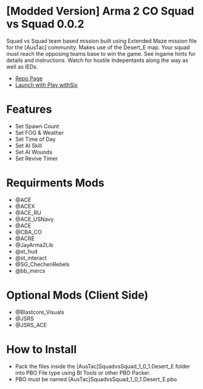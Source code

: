 # [Modded Version] Arma 2 CO Squad vs Squad 0.0.2

Squad vs Squad team based mission built using Extended Maze mission file for the [AusTac] community. Makes use of the Desert_E map. Your squad must reach the opposing teams base to win the game. See ingame hints for details and instructions. Watch for hostile Indepentants along the way as well as IEDs.

- <a href="http://sync.seakecommerce.com/Bennith_AusTac/Mods_for_Squad_vs_Squad_Mission/">Repo Page</a>
- <a href="http://sync.seakecommerce.com/Bennith_AusTac/Mods_for_Squad_vs_Squad_Mission/default.yml">Launch with Play withSix</a>

# Features
- Set Spawn Count
- Set FOG & Weather
- Set Time of Day
- Set AI Skill
- Set AI Wounds
- Set Revive Timer

# Requirments Mods
- @ACE
- @ACEX
- @ACE_RU
- @ACE_USNavy
- @ACE
- @CBA_CO
- @ACRE
- @JayArma2Lib
- @st_hud
- @st_interact
- @SG_ChechenRebels
- @bb_mercs

# Optional Mods (Client Side)
- @Blastcore_Visuals
- @JSRS
- @JSRS_ACE

# How to Install
- Pack the files inside the [AusTac]SquadvsSquad_1_0_1.Desert_E folder into PBO File type using BI Tools or other PBO Packer.
- PBO must be named [AusTac]SquadvsSquad_1_0_1.Desert_E.pbo


